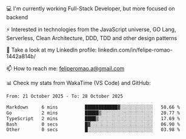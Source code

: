 💻 I'm currently working Full-Stack Developer, but more focused on backend

⚡ Interested in technologies from the JavaScript universe, GO Lang, Serverless, Clean Architecture, DDD, TDD and other design patterns

👥 Take a look at my LinkedIn profile: linkedin.com/in/felipe-romao-1442a814b/

📫 How to reach me: feliperomao.a@gmail.com

📊 Check my stats from WakaTime (VS Code) and GitHub:

<!--START_SECTION:waka-->

```txt
From: 21 October 2025 - To: 28 October 2025

Markdown     6 mins          ████████████▓░░░░░░░░░░░░   50.66 %
Go           2 mins          █████▒░░░░░░░░░░░░░░░░░░░   20.77 %
TypeScript   2 mins          ████▒░░░░░░░░░░░░░░░░░░░░   17.69 %
Bash         0 secs          █▓░░░░░░░░░░░░░░░░░░░░░░░   06.90 %
Other        0 secs          █░░░░░░░░░░░░░░░░░░░░░░░░   03.98 %
```

<!--END_SECTION:waka-->
